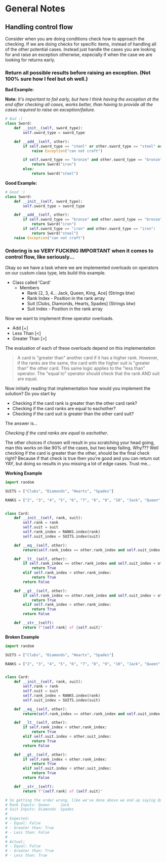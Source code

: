 # General Notes

## Handling control flow
Consider when you are doing conditions check how to approach the checking. If we are doing checks for specific items, instead of handling all of the other potential cases.
Instead just handle the cases you are looking for and raise an exception otherwise, especially if when the case we are looking for returns early.

### Return all possible results before raising an exception. (Not 100% sure how I feel but oh well.)
**Bad Example:**

**Note:** *It's important to fail early, but here I think having the exception at the end after checking all cases, works better, than having to provide all the cases required to raise an exception/failure.*
```python
# Bad :(
class Sword:
    def __init__(self, sword_type):
        self.sword_type = sword_type

    def __add__(self, other):
        if self.sword_type == "steel" or other.sword_type == "steel" or self.sword_type != other.sword_type:
            raise Exception("can not craft")

        if self.sword_type == "bronze" and other.sword_type == "bronze":
            return Sword("iron")
        else:
            return Sword("steel")
```

**Good Example:**
```python
# Good :)
class Sword:
    def __init__(self, sword_type):
        self.sword_type = sword_type

    def __add__(self, other):
        if self.sword_type == "bronze" and other.sword_type == "bronze":
            return Sword("iron")
        if self.sword_type == "iron" and other.sword_type == "iron":
            return Sword("steel")
    raise Exception("can not craft")
```
### Ordering is so VERY FUCKING IMPORTANT when it comes to control flow, like seriously...
Okay so we have a task where we are implemented overloads on operators on our custom class type, lets build this example.
- Class called 'Card'
    - Members
        - Rank [2, 3, 4... Jack, Queen, King, Ace] (Strings btw)
        - Rank Index - Position in the rank array
        - Suit [Clubs, Diamonds, Hearts, Spades] (Strings btw)
        - Suit Index - Position in the rank array

Now we want to implement three operator overloads.
- Add [+]
- Less Than [<]
- Greater Than [>]

The evaluation of each of these overloads depend on this implementation
> A card is "greater than" another card if it has a higher rank. However, if the ranks are the same, the card with the higher suit is "greater than" the other card. This same logic applies to the "less than" operator. The "equal to" operator should check that the rank AND suit are equal.

Now initially reading that implementation how would you implement the solution? Do you start by
- Checking if the card rank is greater than the other card rank?
- Checking if the card ranks are equal to eachother?
- Checking if the card suit is greater than the other card suit?

The answer is...

*Checking if the card ranks are equal to eachother*.

The other choices if chosen will result in you scratching your head going, man this works on like 90% of the cases, but two keep failing. Why??? Well checking if the card is greater than the other, should be the final check right? Because if that check is true then you're good and you can return out YAY, but doing so results in you missing a lot of edge cases. Trust me...

**Working Example**
```python
import random

SUITS = ["Clubs", "Diamonds", "Hearts", "Spades"]

RANKS = ["2", "3", "4", "5", "6", "7", "8", "9", "10", "Jack", "Queen", "King", "Ace"]


class Card:
    def __init__(self, rank, suit):
        self.rank = rank
        self.suit = suit
        self.rank_index = RANKS.index(rank)
        self.suit_index = SUITS.index(suit)

    def __eq__(self, other):
        return(self.rank_index == other.rank_index and self.suit_index == other.suit_index)

    def __lt__(self, other):
        if self.rank_index == other.rank_index and self.suit_index < other.suit_index:
            return True
        elif self.rank_index < other.rank_index:
            return True
        return False

    def __gt__(self, other):
        if self.rank_index == other.rank_index and self.suit_index > other.suit_index:
            return True
        elif self.rank_index > other.rank_index:
            return True
        return False

    def __str__(self):
        return f"{self.rank} of {self.suit}"
```
**Broken Example**
```python
import random

SUITS = ["Clubs", "Diamonds", "Hearts", "Spades"]

RANKS = ["2", "3", "4", "5", "6", "7", "8", "9", "10", "Jack", "Queen", "King", "Ace"]


class Card:
    def __init__(self, rank, suit):
        self.rank = rank
        self.suit = suit
        self.rank_index = RANKS.index(rank)
        self.suit_index = SUITS.index(suit)

    def __eq__(self, other):
        return(self.rank_index == other.rank_index and self.suit_index == other.suit_index)

    def __lt__(self, other):
        if self.rank_index < other.rank_index:
            return True
        elif self.suit.index < other.suit_index:
            return True
        return False

    def __gt__(self, other):
        if self.rank_index < other.rank_index:
            return True
        elif self.suit.index < other.suit_index:
            return True
        return False

    def __str__(self):
        return f"{self.rank} of {self.suit}"

# So getting the order wrong, like we've done above we end up saying Queen < Jack (FALSE) then we move to suit evaluate DIAMOND < SPADES (TRUE). uh, oh we've returned an errorenous result.
# Rank Inputs: Queen     Jack
# Suit Inputs: Diamonds  Spades
#
# Expected:
# - Equal: False
# - Greater than: True
# - Less than: False
#
# Actual:
# - Equal: False
# - Greater than: True
# - Less than: True
```
